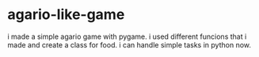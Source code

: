 # agario-like-game
i made a simple agario game with pygame.
i used different funcions that i made and create a class for food. i can handle simple tasks in python now.
